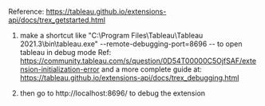 Reference:
https://tableau.github.io/extensions-api/docs/trex_getstarted.html

1. make a shortcut like 
"C:\Program Files\Tableau\Tableau 2021.3\bin\tableau.exe" --remote-debugging-port=8696
-- to open tableau in debug mode
Ref: https://community.tableau.com/s/question/0D54T00000C5OjfSAF/extension-initialization-error
and a more complete guide at:
https://tableau.github.io/extensions-api/docs/trex_debugging.html

2. then go to http://localhost:8696/ to debug the extension
